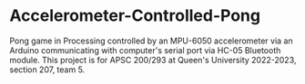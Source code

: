 # Accelerometer-Controlled-Pong
Pong game in Processing controlled by an MPU-6050 accelerometer via an Arduino communicating with computer's serial port via HC-05 Bluetooth module. This project is for APSC 200/293 at Queen's University 2022-2023, section 207, team 5.
